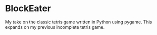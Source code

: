 # BlockEater
My take on the classic tetris game written in Python using pygame. This expands on my previous incomplete tetris game.
